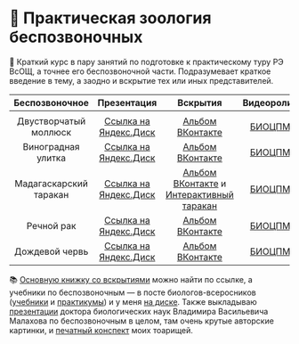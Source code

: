 # 🦐 Практическая зоология беспозвоночных 

🐙 Краткий курс в пару занятий по подготовке к практическому туру РЭ ВсОЩ, а точнее его беспозвоночной части. Подразумевает краткое введение в тему, а заодно и вскрытие тех или иных представителей. 

| Беспозвоночное| Презентация | Вскрытия | Видеоролик | 
| :-------: | :-------: | :-------: | :-------: |
|  |  |  |  |
| Двустворчатый моллюск | [Ссылка на Яндекс.Диск]() | [Альбом ВКонтакте]() | [БИОЦПМ]() |
| Виноградная улитка | [Ссылка на Яндекс.Диск]() | [Альбом ВКонтакте]() | [БИОЦПМ]() |
| Мадагаскарский таракан | [Ссылка на Яндекс.Диск]() | [Альбом ВКонтакте]() и [Интерактивный таракан](https://www.orkin.com/cockroaches/virtual-roach/) | [БИОЦПМ](https://www.youtube.com/watch?v=e6PgRpwFU4I) |
| Речной рак | [Ссылка на Яндекс.Диск]() | [Альбом ВКонтакте]() | [БИОЦПМ]() |
| Дождевой червь | [Ссылка на Яндекс.Диск]() | [Альбом ВКонтакте]() | [БИОЦПМ]() |

📚 [Основную книжку со вскрытиями](https://disk.yandex.ru/i/pKzhMw47HGWCvw) можно найти по ссылке, а учебники по беспозвоночным — в посте биологов-всеросников ([учебники](https://vk.com/wall-93139590_167) и [практикумы](https://vk.com/wall-93139590_4527)) и у меня [на диске](https://disk.yandex.ru/d/9YkaDT22FiPK2Q). Также выкладываю [презентации](https://disk.yandex.ru/d/jJXBP7UA8u0Dpg) доктора биологических наук Владимира Васильевича Малахова по беспозвоночным в целом, там очень крутые авторские картинки, и [печатный конспект](https://disk.yandex.ru/d/FqXa3_JrNqRmpw) моих тоарищей. 
